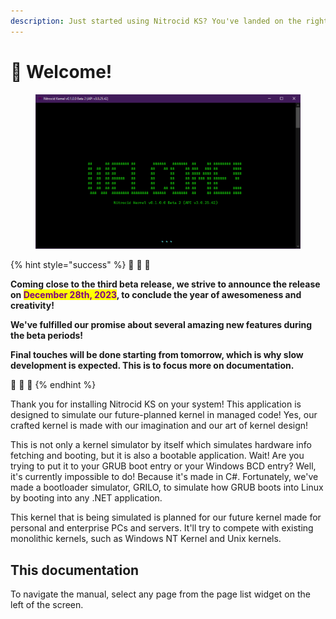 ```yaml
---
description: Just started using Nitrocid KS? You've landed on the right place!
---
```


# 👋 Welcome!

<figure><img src=".gitbook/assets/image (1).png" alt=""><figcaption></figcaption></figure>

{% hint style="success" %}
🎊 🎊 🎊

**Coming close to the third beta release, we strive to announce the release on **<mark style="color:purple;">**December 28th, 2023**</mark>**, to conclude the year of awesomeness and creativity!**

**We've fulfilled our promise about several amazing new features during the beta periods!**

**Final touches will be done starting from tomorrow, which is why slow development is expected. This is to focus more on documentation.**

🎊 🎊 🎊
{% endhint %}

Thank you for installing Nitrocid KS on your system! This application is designed to simulate our future-planned kernel in managed code! Yes, our crafted kernel is made with our imagination and our art of kernel design!

This is not only a kernel simulator by itself which simulates hardware info fetching and booting, but it is also a bootable application. Wait! Are you trying to put it to your GRUB boot entry or your Windows BCD entry? Well, it's currently impossible to do! Because it's made in C#. Fortunately, we've made a bootloader simulator, GRILO, to simulate how GRUB boots into Linux by booting into any .NET application.

This kernel that is being simulated is planned for our future kernel made for personal and enterprise PCs and servers. It'll try to compete with existing monolithic kernels, such as Windows NT Kernel and Unix kernels.

## This documentation

To navigate the manual, select any page from the page list widget on the left of the screen.
